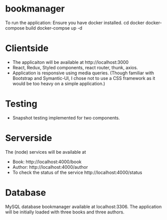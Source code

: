 # bookmanager
To run the application:
 Ensure you have docker installed.
 cd docker
 docker-compose build
 docker-compse up -d
 
 # Clientside
  - The applicaiton will be available at http://localhost:3000
  - React, Redux, Styled components, react router, thunk, axios. 
  - Application is responsive using media queries. (Though familiar with Bootstrap and Symantic-UI, I chose not to use a CSS framework as it would be too heavy on a simple application.)
  
  # Testing
   - Snapshot testing implemented for two components. 
 
# Serverside
The (node) services will be available at 
   - Book: http://localhost:4000/book
   - Author: http://localhost:4000/author
   - To check the status of the service http://localhost:4000/status
    
# Database
MySQL database bookmanager available at localhost:3306. The application will be initially loaded with three books and three authors.
   
   
   
   
